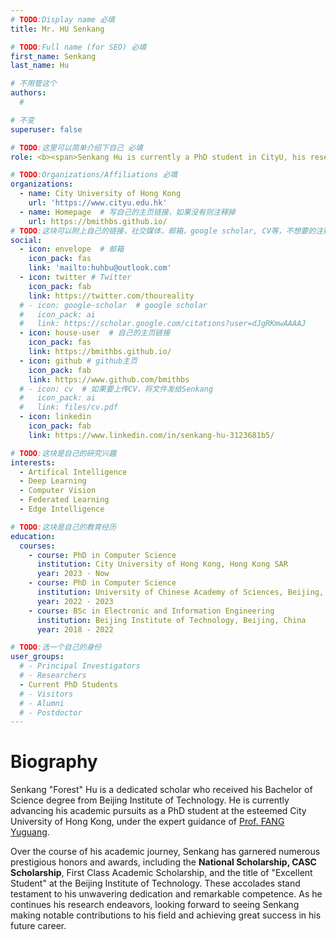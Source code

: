 ```yaml
---
# TODO:Display name 必填
title: Mr. HU Senkang  

# TODO:Full name (for SEO) 必填
first_name: Senkang  
last_name: Hu

# 不用管这个
authors:
  # 

# 不变
superuser: false

# TODO:这里可以简单介绍下自己 必填
role: <b><span>Senkang Hu is currently a PhD student in CityU, his research interests are Deep Learning, computer vision, federated learning, edge intelligence, etc.</span></b>

# TODO:Organizations/Affiliations 必填
organizations:
  - name: City University of Hong Kong 
    url: 'https://www.cityu.edu.hk'
  - name: Homepage  # 写自己的主页链接，如果没有则注释掉
    url: https://bmithbs.github.io/
# TODO:这块可以附上自己的链接，社交媒体，邮箱，google scholar, CV等，不想要的注释掉即可
social:
  - icon: envelope  # 邮箱
    icon_pack: fas
    link: 'mailto:huhbu@outlook.com'
  - icon: twitter # Twitter
    icon_pack: fab  
    link: https://twitter.com/thoureality
  # - icon: google-scholar  # google scholar
  #   icon_pack: ai
  #   link: https://scholar.google.com/citations?user=dJgRKmwAAAAJ
  - icon: house-user  # 自己的主页链接
    icon_pack: fas
    link: https://bmithbs.github.io/
  - icon: github # github主页
    icon_pack: fab   
    link: https://www.github.com/bmithbs
  # - icon: cv  # 如果要上传CV，将文件发给Senkang
  #   icon_pack: ai
  #   link: files/cv.pdf
  - icon: linkedin 
    icon_pack: fab
    link: https://www.linkedin.com/in/senkang-hu-3123681b5/

# TODO:这块是自己的研究兴趣
interests:
  - Artifical Intelligence 
  - Deep Learning
  - Computer Vision
  - Federated Learning
  - Edge Intelligence

# TODO:这块是自己的教育经历
education:
  courses:
    - course: PhD in Computer Science
      institution: City University of Hong Kong, Hong Kong SAR
      year: 2023 - Now
    - course: PhD in Computer Science
      institution: University of Chinese Academy of Sciences, Beijing, China
      year: 2022 - 2023
    - course: BSc in Electronic and Information Engineering 
      institution: Beijing Institute of Technology, Beijing, China
      year: 2018 - 2022

# TODO:选一个自己的身份
user_groups:
  # - Principal Investigators
  # - Researchers
  - Current PhD Students
  # - Visitors
  # - Alumni
  # - Postdoctor
---
```

<!-- TODO:写自己的Biography -->
# Biography
<!-- <p style="text-align:justify">  -->
Senkang "Forest" Hu is a dedicated scholar who received his Bachelor of Science degree from Beijing Institute of Technology. He is currently advancing his academic pursuits as a PhD student at the esteemed City University of Hong Kong, under the expert guidance of <a href="https://www.cs.cityu.edu.hk/~yugufang/">Prof. FANG Yuguang</a>. 

Over the course of his academic journey, Senkang has garnered numerous prestigious honors and awards, including the <b>National Scholarship, CASC Scholarship</b>, First Class Academic Scholarship, and the title of "Excellent Student" at the Beijing Institute of Technology. These accolades stand testament to his unwavering dedication and remarkable competence. As he continues his research endeavors, looking forward to seeing Senkang making notable contributions to his field and achieving great success in his future career.